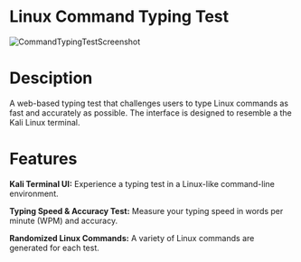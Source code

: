 # Linux Command Typing Test

![CommandTypingTestScreenshot](https://github.com/user-attachments/assets/347bc343-91f0-4146-bc79-b1b3052b1ea4)

# Desciption
A web-based typing test that challenges users to type Linux commands as fast and accurately as possible. The interface is designed to resemble a the Kali Linux terminal.

# Features
**Kali Terminal UI:** Experience a typing test in a Linux-like command-line environment.

**Typing Speed & Accuracy Test:** Measure your typing speed in words per minute (WPM) and accuracy.

**Randomized Linux Commands:** A variety of Linux commands are generated for each test.
